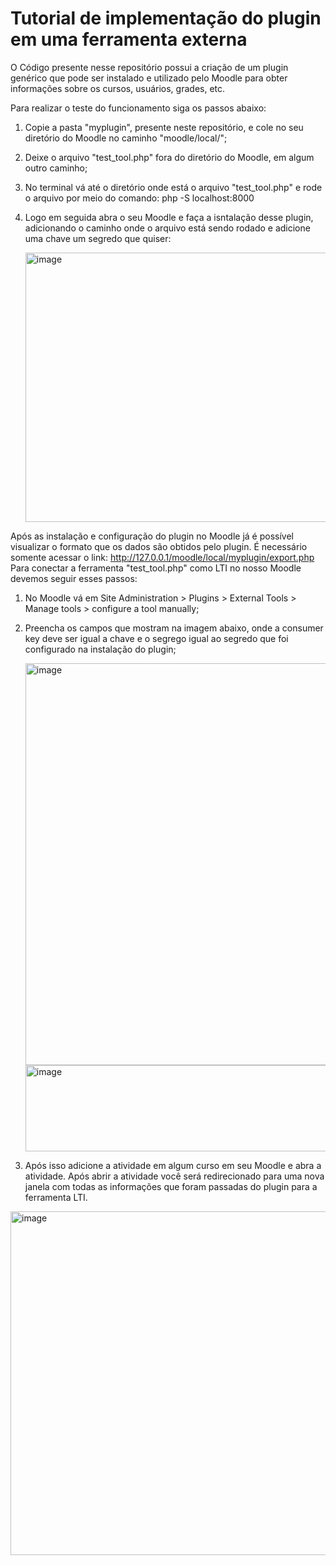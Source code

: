 <h1>Tutorial de implementação do plugin em uma ferramenta externa</h1>
O Código presente nesse repositório possui a criação de um plugin genérico que pode ser instalado e utilizado pelo Moodle para obter informações sobre os cursos, usuários, grades, etc.

Para realizar o teste do funcionamento siga os passos abaixo:
  1. Copie a pasta "myplugin", presente neste repositório, e cole no seu diretório do Moodle no caminho "moodle/local/";
  2. Deixe o arquivo "test_tool.php" fora do diretório do Moodle, em algum outro caminho;
  3. No terminal vá até o diretório onde está o arquivo "test_tool.php" e rode o arquivo por meio do comando: php -S localhost:8000
  4. Logo em seguida abra o seu Moodle e faça a isntalação desse plugin, adicionando o caminho onde o arquivo está sendo rodado e adicione uma chave um segredo que quiser:
     
     <img width="1234" height="431" alt="image" src="https://github.com/user-attachments/assets/e169b295-c5a3-42bf-9ba0-d663b8befca4" />
     
Após as instalação e configuração do plugin no Moodle já é possível visualizar o formato que os dados são obtidos pelo plugin. É necessário somente acessar o link: http://127.0.0.1/moodle/local/myplugin/export.php
Para conectar a ferramenta "test_tool.php" como LTI no nosso Moodle devemos seguir esses passos:
  1. No Moodle vá em Site Administration > Plugins > External Tools > Manage tools > configure a tool manually;
  2. Preencha os campos que mostram na imagem abaixo, onde a consumer key deve ser igual a chave e o segrego igual ao segredo que foi configurado na instalação do plugin;
     
     <img width="1795" height="643" alt="image" src="https://github.com/user-attachments/assets/9f5706c8-eef5-4e79-8126-908628908765" />
     <img width="906" height="138" alt="image" src="https://github.com/user-attachments/assets/c3aef6c9-f71b-4cec-a152-39bd53f87445" />


  3. Após isso adicione a atividade em algum curso em seu Moodle e abra a atividade.
Após abrir a atividade você será redirecionado para uma nova janela com todas as informações que foram passadas do plugin para a ferramenta LTI.

<img width="1099" height="550" alt="image" src="https://github.com/user-attachments/assets/6d36d455-9339-48f4-bbc0-78b37fe36e5b" />
